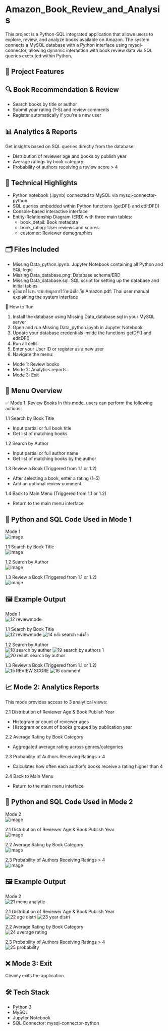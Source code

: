 # Amazon_Book_Review_and_Analysis
This project is a Python-SQL integrated application that allows users to explore, review, and analyze books available on Amazon. The system connects a MySQL database with a Python interface using mysql-connector, allowing dynamic interaction with book review data via SQL queries executed within Python.

## 🔧 Project Features
## 🔍 Book Recommendation & Review
* Search books by title or author
* Submit your rating (1–5) and review comments
* Register automatically if you're a new user

## 📊 Analytics & Reports
Get insights based on SQL queries directly from the database:
* Distribution of reviewer age and books by publish year
* Average ratings by book category
* Probability of authors receiving a review score > 4

## 🧩 Technical Highlights
* Python notebook (.ipynb) connected to MySQL via mysql-connector-python
* SQL queries embedded within Python functions (getDF() and editDF())
* Console-based interactive interface
* Entity-Relationship Diagram (ERD) with three main tables:
  * book_detail: Book metadata
  * book_rating: User reviews and scores
  * customer: Reviewer demographics

## 🗂️ Files Included
* Missing Data_python.ipynb: Jupyter Notebook containing all Python and SQL logic
* Missing Data_database.png: Database schema/ERD
* Missing Data_database.sql: SQL script for setting up the database and initial tables
* คู่มือการใช้งาน ระบบข้อมูลการรีวิวหนังสือเว็บ Amazon.pdf: Thai user manual explaining the system interface

🚀 How to Run
1. Install the database using Missing Data_database.sql in your MySQL server
2. Open and run Missing Data_python.ipynb in Jupyter Notebook
3. Update your database credentials inside the functions getDF() and editDF()
4. Run all cells
5. Enter your User ID or register as a new user
6. Navigate the menu:
  * Mode 1: Review books
  * Mode 2: Analytics reports
  * Mode 3: Exit

## 🧭 Menu Overview
✅ Mode 1: Review Books
In this mode, users can perform the following actions:

1.1 Search by Book Title
  * Input partial or full book title
  * Get list of matching books

1.2 Search by Author
  * Input partial or full author name
  * Get list of matching books by the author

1.3 Review a Book (Triggered from 1.1 or 1.2)
  * After selecting a book, enter a rating (1–5)
  * Add an optional review comment

1.4 Back to Main Menu (Triggered from 1.1 or 1.2)
  * Return to the main menu interface

## 🔹 Python and SQL Code Used in Mode 1
Mode 1<br>
![image](https://github.com/user-attachments/assets/91b07dbc-8938-4f89-a879-8cd95a02e509)

1.1 Search by Book Title<br>
![image](https://github.com/user-attachments/assets/abe77575-19ec-4014-91fa-07107bebebdb)

1.2 Search by Author<br>
![image](https://github.com/user-attachments/assets/9b63d534-988c-4a95-ba78-603f3c57b0da)

1.3 Review a Book (Triggered from 1.1 or 1.2)<br>
![image](https://github.com/user-attachments/assets/42728d95-5a4c-41cf-bea2-22c69983033e)

## 🖼️ Example Output
Mode 1<br>
![12 reviewmode](https://github.com/user-attachments/assets/675082c1-fc8b-4c72-9b0b-9823be9a6ed0)

1.1 Search by Book Title<br>
![12 reviewmode](https://github.com/user-attachments/assets/9fbf94ca-733b-4d13-88ff-c842d167e0c5)
![14 หลัง search หนังสือ](https://github.com/user-attachments/assets/035f9260-0bd1-4367-975c-8d18be092ad1)


1.2 Search by Author<br>
![18 search by auther](https://github.com/user-attachments/assets/09ba611d-a7ff-410b-8291-2da597b75b15)
![19 search by authors 1](https://github.com/user-attachments/assets/060247ba-e310-4d13-9a8a-49042334b612)
![20 result search by author](https://github.com/user-attachments/assets/c4e10c90-7fd9-4608-8d6f-7fa34af4b555)



1.3 Review a Book (Triggered from 1.1 or 1.2)<br>
![15 REVIEW SCORE](https://github.com/user-attachments/assets/88b567f0-7d4e-4eb1-bbd2-c16e52de2723)
![16 comment](https://github.com/user-attachments/assets/9ab8eb74-c1a6-4a89-af66-023dff3752f3)



## 📈 Mode 2: Analytics Reports
This mode provides access to 3 analytical views:

2.1 Distribution of Reviewer Age & Book Publish Year
  * Histogram or count of reviewer ages
  * Histogram or count of books grouped by publication year

2.2 Average Rating by Book Category
  * Aggregated average rating across genres/categories

2.3 Probability of Authors Receiving Ratings > 4
  * Calculates how often each author's books receive a rating higher than 4

2.4 Back to Main Menu
  * Return to the main menu interface

## 🔹 Python and SQL Code Used in Mode 2
Mode 2<br>
![image](https://github.com/user-attachments/assets/f4eecb86-798c-49ea-ae2c-6e6174822f25)

2.1 Distribution of Reviewer Age & Book Publish Year<br>
![image](https://github.com/user-attachments/assets/d2548b0f-6932-4618-9cee-0d67367dea1a)

2.2 Average Rating by Book Category<br>
![image](https://github.com/user-attachments/assets/0297ef1f-0ff4-4568-989e-63853cb5c725)

2.3 Probability of Authors Receiving Ratings > 4<br>
![image](https://github.com/user-attachments/assets/9a5ab1c5-0447-447e-8c39-5a24ef6b8ded)


## 🖼️ Example Output
Mode 2<br>
![21 menu analytic](https://github.com/user-attachments/assets/300c7025-8502-4a2f-962c-48bdb4f39b3e)

2.1 Distribution of Reviewer Age & Book Publish Year<br>
![22 age distri](https://github.com/user-attachments/assets/51e627f1-8b12-4943-9715-b688dcd31d3b)
![23 year distri](https://github.com/user-attachments/assets/1b2323d9-99de-4579-a727-f265363988b4)

2.2 Average Rating by Book Category<br>
![24 average rating](https://github.com/user-attachments/assets/0b049b2e-eed2-4d6b-8bd2-80147407aba6)

2.3 Probability of Authors Receiving Ratings > 4<br>
![25 probability](https://github.com/user-attachments/assets/b4035b36-fb83-4bf7-b427-91e7f61821a7)


## ❌ Mode 3: Exit
Cleanly exits the application.

## 🛠️ Tech Stack
* Python 3
* MySQL
* Jupyter Notebook
* SQL Connector: mysql-connector-python
